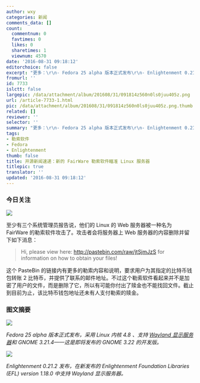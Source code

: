 ```yaml
---
author: wxy
categories: 新闻
comments_data: []
count:
  commentnum: 0
  favtimes: 0
  likes: 0
  sharetimes: 1
  viewnum: 4570
date: '2016-08-31 09:18:12'
editorchoice: false
excerpt: "更多：\r\n- Fedora 25 alpha 版本正式发布\r\n- Enlightenment 0.21.2 发布"
fromurl: ''
id: 7733
islctt: false
largepic: /data/attachment/album/201608/31/091814z560n0ls0juu405z.png
url: /article-7733-1.html
pic: /data/attachment/album/201608/31/091814z560n0ls0juu405z.png.thumb.jpg
related: []
reviewer: ''
selector: ''
summary: "更多：\r\n- Fedora 25 alpha 版本正式发布\r\n- Enlightenment 0.21.2 发布"
tags:
- 勒索软件
- Fedora
- Enlightenment
thumb: false
title: 开源新闻速递：新的 FairWare 勒索软件瞄准 Linux 服务器
titlepic: true
translator: ''
updated: '2016-08-31 09:18:12'
---
```


### 今日关注


![](/data/attachment/album/201608/31/091814z560n0ls0juu405z.png)


至少有三个系统管理员报告说，他们的 Linux 的 Web 服务器被一种名为 FairWare 的勒索软件攻击了。攻击者会将服务器上 Web 服务器的内容删除并留下如下消息：



> 
> Hi, please view here: http://pastebin.com/raw/jtSjmJzS for information on how to obtain your files!
> 
> 
> 


这个 PasteBin 的链接内有更多的勒索内容和说明，要求用户为其指定的比特币钱包转账 2 比特币，并提供了联系的邮件地址。不过这个勒索软件看起来并不是加密了用户的文件，而是删除了它，所以有可能你付出了赎金也不能找回文件。截止到目前为止，该比特币钱包地址还未有人支付勒索的赎金。


### 图文摘要


![](/data/attachment/album/201608/31/090656u96papj1vx9p9vpp.jpg)


*Fedora 25 alpha 版本正式发布，采用 Linux 内核 4.8 、支持 [Wayland 显示服务器](/article-7710-1.html)和 GNOME 3.21.4——这是即将发布的 GNOME 3.22 的开发版。*


![](/data/attachment/album/201608/31/091719i3x1prjyn13x0nm1.jpg)


*Enlightenment 0.21.2 发布，在新发布的 Enlightenment Foundation Libraries (EFL) version 1.18.0 中支持 Wayland 显示服务器。*